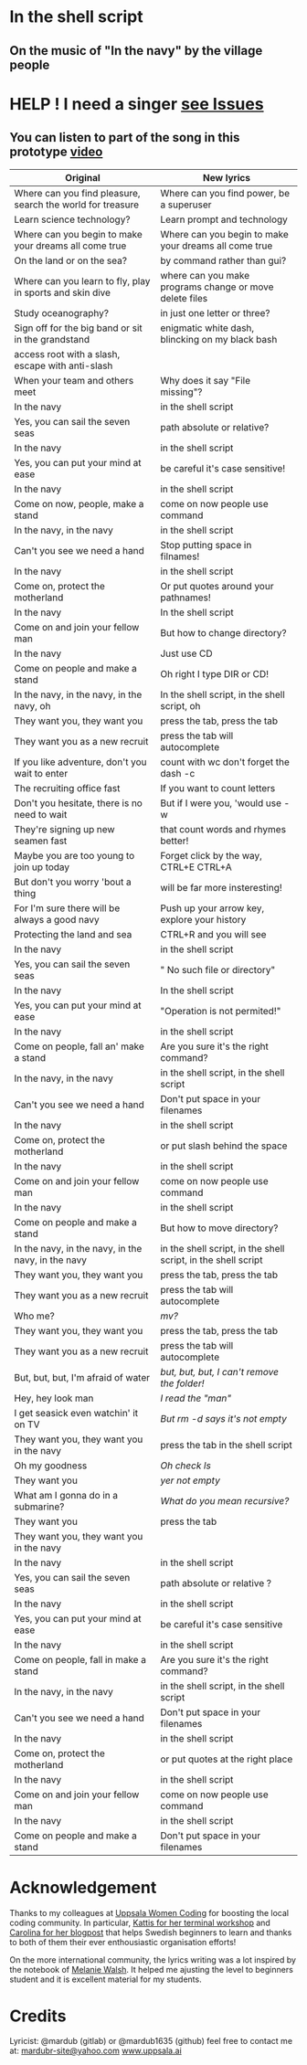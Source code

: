 # In the shell script

## On the music of "In the navy" by the village people
# HELP ! I need a singer [see Issues](https://gitlab.com/mardub/song/-/blob/main/Readme.md)
## You can listen to part of the song in this prototype [video](https://diode.zone/w/r1QtvPKcx1rqMNyZG8Ti6P)

| Original | New lyrics |
| -------------------------------------------------------------- | ----------------------------------------------------------------------------------- |
| Where can you find pleasure, search the world for treasure | Where can you find power, be a superuser |
| Learn science technology? | Learn prompt and technology |
| Where can you begin to make your dreams all come true | Where can you begin to make your dreams all come true |           
| On the land or on the sea? |by command rather than gui? |
|    Where can you learn to fly, play in sports and skin dive | where can you make programs change or  move delete files |
| Study oceanography? | in just one letter or three? |
| Sign off for the big band or sit in the grandstand  |  enigmatic white dash, blincking on my black bash  |  | 
access root with a slash, escape with anti-slash |  | search the doc via "man" , shave like Richard stallman |
| When your team and others meet |  Why does it say "File missing"?  |
| In the navy | in the shell script |
| Yes, you can sail the seven seas |  path absolute or relative? |
| In the navy | in the shell script |
| Yes, you can put your mind at ease | be careful it's case sensitive! |
| In the navy | in the shell script |
| Come on now, people, make a stand |  come on now people use command |
| In the navy, in the navy | in the shell script |
| Can't you see we need a hand |  Stop putting space in filnames! |
| In the navy | in the shell script |
| Come on, protect the motherland | Or put quotes around your pathnames! |
| In the navy  |  In the shell script |
| Come on and join your fellow man  |   But how to change directory? |
| In the navy  |  Just use CD |
| Come on people and make a stand  |  Oh right I type DIR or CD! |
| In the navy, in the navy, in the navy, oh | In the shell script, in the shell script, oh
| They want you, they want you  |  press the tab, press the tab |
| They want you as a new recruit  |  press the tab will autocomplete |
| If you like adventure, don't you wait to enter  |  count with wc don't forget the dash -c |
| The recruiting office fast  |  If you want to count letters |
| Don't you hesitate, there is no need to wait  |  But if I were you, 'would use -w |
| They're signing up new seamen fast  |  that count words and rhymes better! |
| Maybe you are too young to join up today  |  Forget click by the way, CTRL+E CTRL+A |
| But don't you worry 'bout a thing |  will be far more insteresting! |
| For I'm sure there will be always a good navy  |  Push up your arrow key, explore your history |
| Protecting the land and sea  |  CTRL+R and you will see |
| In the navy  |  in the shell script |
| Yes, you can sail the seven seas  | " No such file or directory" |
| In the navy | In the shell script
| Yes, you can put your mind at ease |  "Operation is not permited!" |
| In the navy | in the shell script |
| Come on people, fall an' make a stand  | Are you sure it's the right command? |
| In the navy, in the navy | in the shell script, in the shell script |
| Can't you see we need a hand  |  Don't put space in your filenames |
| In the navy | in the shell script |
| Come on, protect the motherland | or put slash behind the space |
| In the navy | in the shell script |
| Come on and join your fellow man |  come on now people use command |
| In the navy | in the shell script |
| Come on people and make a stand |   But how to move directory? |
| In the navy, in the navy, in the navy, in the navy | in the shell script, in the shell script, in the shell script |
| They want you, they want you  |  press the tab, press the tab |
| They want you as a new recruit  |  press the tab will autocomplete |
| Who me? | *mv?* |
| They want you, they want you |  press the tab, press the tab |
| They want you as a new recruit |  press the tab will autocomplete |
| But, but, but, I'm afraid of water | *but, but, but, I can't remove the folder!* |
| Hey, hey look man  | *I read the "man"* |
| I get seasick even watchin' it on TV | *But rm -d says it's not empty* |
| They want you, they want you in the navy | press the tab in the shell script |
| Oh my goodness | *Oh check ls* |
| They want you  | *yer not empty* |
| What am I gonna do in a submarine? | *What do you mean recursive?* |
| They want you | press the tab |
| They want you, they want you in the navy | 
| In the navy | in the shell script |
| Yes, you can sail the seven seas | path absolute or relative ? |
| In the navy | in the shell script |
| Yes, you can put your mind at ease | be careful it's case sensitive |
| In the navy | in the shell script |
| Come on people, fall in make a stand | Are you sure it's the right command? |
| In the navy, in the navy | in the shell script, in the shell script |
| Can't you see we need a hand  |  Don't put space in your filenames |
| In the navy | in the shell script |
| Come on, protect the motherland |  or put quotes at the right place |
| In the navy | in the shell script |
| Come on and join your fellow man | come on now people use command |
| In the navy | in the shell script |
| Come on people and make a stand | Don't put space in your filenames |


# Acknowledgement
Thanks to my colleagues at [Uppsala Women Coding](https://www.meetup.com/fr-FR/Uppsala-women-coding-beginners-welcome/) for boosting the local coding community. In particular, [Kattis for her terminal workshop](https://github.com/kattisA/terminal-workshop) and [Carolina for her blogpost](https://46elks.se/blog/2022/02/guide-terminalen) that helps Swedish beginners to learn and thanks to both of them their ever enthousiastic organisation efforts!

On the more international community, the lyrics writing was a lot inspired by the notebook of [Melanie Walsh](https://melaniewalsh.github.io/Intro-Cultural-Analytics/01-Command-Line/01-The-Command-Line.html). It helped me ajusting the level to beginners student and it is excellent material for my students.

# Credits
Lyricist: @mardub (gitlab) or @mardub1635 (github) feel free to contact me at: mardubr-site@yahoo.com www.uppsala.ai

